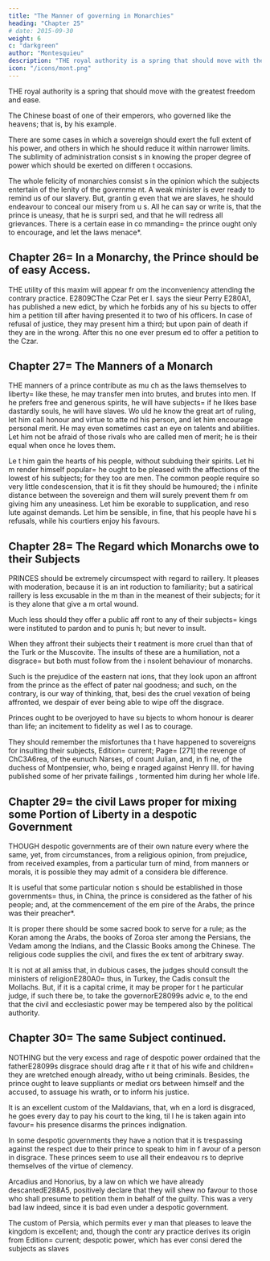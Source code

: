 ```yaml
---
title: "The Manner of governing in Monarchies"
heading: "Chapter 25"
# date: 2015-09-30
weight: 6
c: "darkgreen"
author: "Montesquieu"
description: "THE royal authority is a spring that should move with the greatest freedom and ease"
icon: "/icons/mont.png"
---
```



THE royal authority is a spring that should move with the greatest freedom and ease. 

The Chinese boast of one of their emperors, who governed like the heavens; that is, by his example.

There are some cases in which a sovereign should exert the full extent of his power, and others in which he should reduce it within narrower limits. The sublimity of administration consist s in knowing the proper degree of power which should be exerted on differen t occasions.

The whole felicity of monarchies consist s in the opinion which the subjects entertain of the lenity of the governme nt. A weak minister is ever ready to remind us of our slavery. But, grantin g even that we are slaves, he should endeavour to conceal our misery from u s. All he can say or write is, that the prince is uneasy, that he is surpri sed, and that he will redress all grievances. There is a certain ease in co mmanding= the prince ought only to encourage, and let the laws menace*.



## Chapter 26= In a Monarchy, the Prince should be of easy Access.

THE utility of this maxim will appear fr om the inconveniency attending the contrary practice. E2809CThe Czar Pet er I. says the sieur Perry E280A1, has published a new edict, by which he forbids any of his su bjects to offer him a petition till after having presented it to two of his officers. In case of refusal of justice, they may present him a third; but upon pain of death if they are in the wrong. After this no one ever presum ed to offer a petition to the Czar.



## Chapter 27= The Manners of a Monarch

THE manners of a prince contribute as mu ch as the laws themselves to liberty= like these, he may transfer men into  brutes, and brutes into men. If he prefers free and generous spirits, he will have subjects= if he likes base dastardly souls, he will have slaves. Wo uld he know the great art of ruling, let him call honour and virtue to atte nd his person, and let him encourage personal merit. He may even sometimes  cast an eye on talents and abilities. Let him not be afraid of those rivals who are called men of merit; he is their equal when once he loves them. 

Le t him gain the hearts of his people, without subduing their spirits. Let hi m render himself popular= he ought to be pleased with the affections of the lowest of his subjects; for they too are men. The common people require so very little condescension, that it is fit they should be humoured; the i nfinite distance between the sovereign and them will surely prevent them fr om giving him any uneasiness. Let him be exorable to supplication, and reso lute against demands. Let him be sensible, in fine, that his people have hi s refusals, while his courtiers enjoy his favours.




## Chapter 28= The Regard which Monarchs owe to their Subjects

PRINCES should be extremely circumspect with regard to raillery. It pleases with moderation, because it is an int roduction to familiarity; but a satirical raillery is less excusable in the m than in the meanest of their subjects; for it is they alone that give a m ortal wound.

Much less should they offer a public aff ront to any of their subjects= kings were instituted to pardon and to punis h; but never to insult.

When they affront their subjects their t reatment is more cruel than that of the Turk or the Muscovite. The insults  of these are a humiliation, not a disgrace= but both must follow from the i nsolent behaviour of monarchs.

Such is the prejudice of the eastern nat ions, that they look upon an affront from the prince as the effect of pater nal goodness; and such, on the contrary, is our way of thinking, that, besi des the cruel vexation of being affronted, we despair of ever being able to wipe off the disgrace.

Princes ought to be overjoyed to have su bjects to whom honour is dearer than life; an incitement to fidelity as wel l as to courage.

They should remember the misfortunes tha t have happened to sovereigns for insulting their subjects, Edition= current; Page= [271] the revenge of ChC3A6rea, of the eunuch Narses, of count Julian, and, in fi ne, of the duchess of Montpensier, who, being e nraged against Henry III. for having published some of her private failings , tormented him during her whole life.



## Chapter 29= the civil Laws proper for mixing some Portion of Liberty in a despotic Government

THOUGH despotic governments are of their own nature every where the same, yet, from circumstances, from a religious opinion, from prejudice, from received examples, from a particular turn of mind, from manners or morals, it is possible they may admit of a considera ble difference.

It is useful that some particular notion s should be established in those governments= thus, in China, the prince is considered as the father of his people; and, at the commencement of the em pire of the Arabs, the prince was their preacher*.

It is proper there should be some sacred book to serve for a rule; as the Koran among the Arabs, the books of Zoroa ster among the Persians, the Vedam among the Indians, and the Classic Books among the Chinese. The religious code supplies the civil, and fixes the ex tent of arbitrary sway.

It is not at all amiss that, in dubious  cases, the judges should consult the ministers of religionE280A0= thus, in Turkey, the Cadis  consult the Mollachs. But, if it is a capital crime, it may be proper for t he particular judge, if such there be, to take the governorE28099s advic e, to the end that the civil and ecclesiastic power may be tempered also by the political authority.



## Chapter 30= The same Subject continued.

NOTHING but the very excess and rage of  despotic power ordained that the fatherE28099s disgrace should drag afte r it that of his wife and children= they are wretched enough already, witho ut being criminals. Besides, the prince ought to leave suppliants or mediat ors between himself and the accused, to assuage his wrath, or to inform his justice.

It is an excellent custom of the Maldavians, that, wh en a lord is disgraced, he goes every day to pay his court to the king, til l he is taken again into favour= his presence disarms the princes indignation.

In some despotic governments they have a notion that it  is trespassing against the respect due to their prince to speak to him in f avour of a person in disgrace. These princes seem to use all their endeavou rs to deprive themselves of the virtue of clemency.

Arcadius and Honorius, by a law on which we have already descantedE288A5, positively declare that they will shew no favour to those who shall presume to petition them  in behalf of the guilty. This was a very bad law indeed, since it is bad even under a despotic  government.

The custom of Persia, which permits ever y man that pleases to leave the kingdom is excellent; and, though the contr ary practice derives its origin from Edition= current; despotic power, which has ever consi dered the subjects as slaves